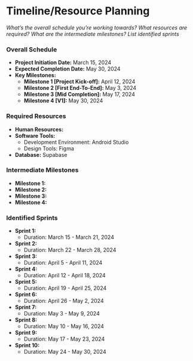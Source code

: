 # Timeline/Resource Planning

*What’s the overall schedule you’re working towards?*
*What resources are required?*
*What are the intermediate milestones?*
*List identified sprints*

### Overall Schedule
- **Project Initiation Date:** March 15, 2024
- **Expected Completion Date:** May 30, 2024
- **Key Milestones:**
  - **Milestone 1 [Project Kick-off]:** April 12, 2024
  - **Milestone 2 [First End-To-End]:** May 3, 2024
  - **Milestone 3 [Mid Completion]:** May 17, 2024
  - **Milestone 4 [V1]:** May 30, 2024

### Required Resources
- **Human Resources:**
- **Software Tools:**
  - Development Environment: Android Studio
  - Design Tools: Figma
- **Database:** Supabase
  

### Intermediate Milestones
- **Milestone 1:**
- **Milestone 2:**
- **Milestone 3:**
- **Milestone 4:**

### Identified Sprints
- **Sprint 1:**
  - Duration: March 15 - March 21, 2024
- **Sprint 2:**
  - Duration: March 22 - March 28, 2024
- **Sprint 3:**
  - Duration: April 5 - April 11, 2024
- **Sprint 4:**
  - Duration: April 12 - April 18, 2024
- **Sprint 5:**
  - Duration: April 19 - April 25, 2024
- **Sprint 6:**
  - Duration: April 26 - May 2, 2024
- **Sprint 7:**
  - Duration: May 3 - May 9, 2024
- **Sprint 8:**
  - Duration: May 10 - May 16, 2024
- **Sprint 9:**
  - Duration: May 17 - May 23, 2024
- **Sprint 10:**
  - Duration: May 24 - May 30, 2024
